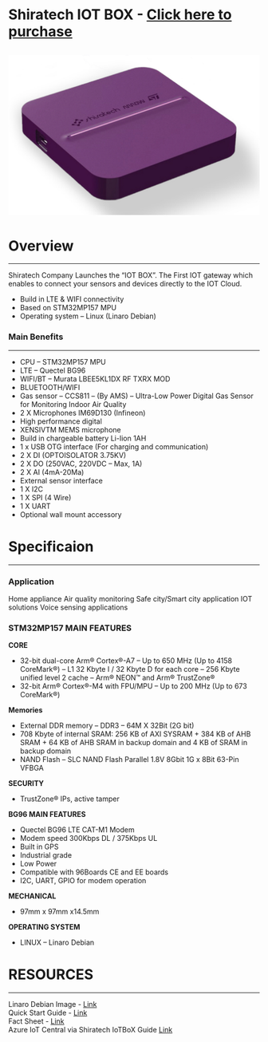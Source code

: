**Shiratech IOT BOX** - [Click here to purchase](https://www.arrow.com/en/products/srt-iot-cube-box/shiratech)
====================================================
![IOTBOX](Documents/Image/IoTBOX.jpg) 
------------------------
# Overview
------------------------
Shiratech Company Launches the “IOT BOX”.
The First IOT gateway which enables to connect your sensors and devices directly to the IOT Cloud.

 + Build in LTE & WIFI connectivity
 + Based on STM32MP157 MPU
 + Operating system – Linux (Linaro Debian)
	

### Main Benefits
------------------------
 + CPU – STM32MP157 MPU
 + LTE – Quectel BG96
 + WIFI/BT – Murata LBEE5KL1DX RF TXRX MOD
 + BLUETOOTH/WIFI
 + Gas sensor – CCS811 – (By AMS) – Ultra-Low Power Digital Gas Sensor  for Monitoring Indoor Air Quality
 + 2 X Microphones IM69D130 (Infineon)
 + High performance digital
 + XENSIVTM MEMS microphone
 + Build in chargeable battery Li-Iion 1AH
 + 1 x USB OTG interface (For charging and communication)
 + 2 X DI (OPTOISOLATOR 3.75KV)
 + 2 X DO (250VAC, 220VDC – Max, 1A)
 + 2 X AI (4mA-20Ma)
 + External sensor interface
 + 1 X I2C
 + 1 X SPI (4 Wire)
 + 1 X UART
 + Optional wall mount accessory

	
# Specificaion
------------------------
### Application
Home appliance
Air quality monitoring
Safe city/Smart city application
IOT solutions
Voice sensing applications

### STM32MP157 MAIN FEATURES
**CORE**
 + 32-bit dual-core Arm® Cortex®-A7
	– Up to 650 MHz (Up to 4158 CoreMark®)
	– L1 32 Kbyte I / 32 Kbyte D for each core
	– 256 Kbyte unified level 2 cache
	– Arm® NEON™ and Arm® TrustZone®
 + 32-bit Arm® Cortex®-M4 with FPU/MPU
	– Up to 200 MHz (Up to 673 CoreMark®)

**Memories**
 + External DDR memory – DDR3 – 64M X 32Bit (2G bit)
 + 708 Kbyte of internal SRAM: 256 KB of AXI SYSRAM + 384 KB of AHB SRAM + 64 KB of AHB SRAM in backup domain and 4 KB of SRAM in backup domain
 + NAND Flash – SLC NAND Flash Parallel 1.8V 8Gbit 1G x 8Bit 63-Pin VFBGA

**SECURITY**
 + TrustZone® IPs, active tamper
 
**BG96 MAIN FEATURES**
 + Quectel BG96 LTE CAT-M1 Modem
 + Modem speed 300Kbps DL / 375Kbps UL
 + Built in GPS
 + Industrial grade
 + Low Power
 + Compatible with 96Boards CE and EE boards
 + I2C, UART, GPIO for modem operation

**MECHANICAL**
 + 97mm x 97mm x14.5mm

**OPERATING SYSTEM**

 + LINUX – Linaro Debian
 
 # RESOURCES
------------------------
Linaro Debian Image - [Link](https://www.shiratech-solutions.com/software/IoT_Box_Debian_v1.1.rar)  
Quick Start Guide - [Link](https://github.com/ArrowElectronics/IoTBOX/blob/master/Documents/IoT-Box_Quick_Start_Guide.pdf)  
Fact Sheet - [Link](https://github.com/ArrowElectronics/IoTBOX/blob/master/Documents/Shiratech_IOT_BOX_CUBE_Datasheet.pdf)  
Azure IoT Central via Shiratech IoTBoX Guide [Link](https://github.com/ArrowElectronics/IoTBOX/blob/master/Azure%20IoT%20Central%20Guide/IoTBox_Azure_Quick_Start_Guide_20.03.2020.pdf) 